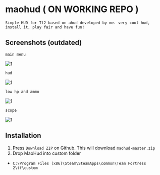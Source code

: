 # maohud ( ON WORKING REPO )

```
Simple HUD for Tf2 based on ahud developed by me. very cool hud, install it, play fair and have fun!
```


## Screenshots (outdated)

```
main menu
```
![1](https://files.catbox.moe/kc6iok.jpg)
```
hud
```
![1](https://files.catbox.moe/kc6iok.jpg)
```
low hp and ammo
```
![1](https://files.catbox.moe/kc6iok.jpg)
```
scope 
```
![1](https://files.catbox.moe/kc6iok.jpg)


## Installation

1. Press `Download ZIP` on Github. This will download `maohud-master.zip`
2. Drop MaoHud into custom folder
+ `C:\Program Files (x86)\Steam\SteamApps\common\Team Fortress 2\tf\custom`
